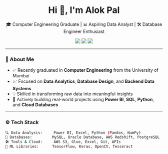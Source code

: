 <!-- README.md for alok2426 -->

<h1 align="center">Hi 👋, I'm Alok Pal</h1>
<p align="center">
  🎓 Computer Engineering Graduate | 📊 Aspiring Data Analyst | 🛠️ Database Engineer Enthusiast
</p>

<p align="center">
  <a href="mailto:alok.pal2606@gmail.com"><img src="https://img.shields.io/badge/email-alok.pal2606@gmail.com-blue?style=flat-square&logo=gmail"></a>
  <a href="https://www.linkedin.com/in/alok-pal26/"><img src="https://img.shields.io/badge/LinkedIn-Alok%20Pal-blue?style=flat-square&logo=linkedin"></a>
  <a href="https://github.com/alok2426"><img src="https://img.shields.io/github/followers/alok2426?label=GitHub&style=social"></a>
</p>

---

### 🧠 About Me

- ✅ Recently graduated in **Computer Engineering** from the University of Mumbai  
- 📈 Focused on **Data Analytics**, **Database Design**, and **Backend Data Systems**  
- 💡 Skilled in transforming raw data into meaningful insights  
- 🚀 Actively building real-world projects using **Power BI**, **SQL**, **Python**, and **Cloud Databases**

---

### ⚙️ Tech Stack

```bash
🔍 Data Analysis:     Power BI, Excel, Python (Pandas, NumPy)
💾 Databases:         MySQL, Oracle Database, AWS Redshift, PostgreSQL
🛠️ Tools & Cloud:     AWS S3, Glue, Excel, Git, APIs
🧠 ML Libraries:      TensorFlow, Keras, OpenCV, Tesseract
